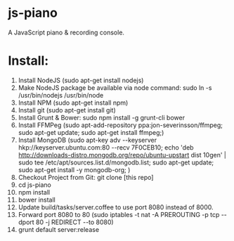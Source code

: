 js-piano
=====

A JavaScript piano & recording console.


# Install:
1. Install NodeJS (sudo apt-get install nodejs)
2. Make NodeJS package be available via node command:  sudo ln -s /usr/bin/nodejs /usr/bin/node
3. Install NPM (sudo apt-get install npm)
4. Install git (sudo apt-get install git)
5. Install Grunt & Bower:  sudo npm install -g grunt-cli bower
6. Install FFMPeg (sudo apt-add-repository ppa:jon-severinsson/ffmpeg; sudo apt-get update; sudo apt-get install ffmpeg;)
8. Install MongoDB (sudo apt-key adv --keyserver hkp://keyserver.ubuntu.com:80 --recv 7F0CEB10; echo 'deb http://downloads-distro.mongodb.org/repo/ubuntu-upstart dist 10gen' | sudo tee /etc/apt/sources.list.d/mongodb.list; sudo apt-get update; sudo apt-get install -y mongodb-org; )
9. Checkout Project from Git:  git clone [this repo]
10. cd js-piano
11. npm install
12. bower install
13. Update build/tasks/server.coffee to use port 8080 instead of 8000. 
14. Forward port 8080 to 80 (sudo iptables -t nat -A PREROUTING -p tcp --dport 80 -j REDIRECT --to 8080)
15. grunt default server:release
